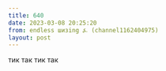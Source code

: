 ```yaml
---
title: 640
date: 2023-03-08 20:25:20
from: endless шизing ⍼ (channel1162404975)
layout: post
---
```


тик так тик так
